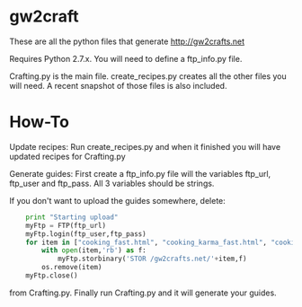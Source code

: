 gw2craft
========

These are all the python files that generate http://gw2crafts.net

Requires Python 2.7.x.  You will need to define a ftp_info.py file.

Crafting.py is the main file.
create_recipes.py creates all the other files you will need.  A recent snapshot of those files is also included.

How-To
======

Update recipes:
Run create_recipes.py and when it finished you will have updated recipes for Crafting.py

Generate guides:
First create a ftp_info.py file will the variables ftp_url, ftp_user and ftp_pass.  All 3 variables should be strings.

If you don't want to upload the guides somewhere, delete:

```python
	print "Starting upload"
	myFtp = FTP(ftp_url)
	myFtp.login(ftp_user,ftp_pass)
	for item in ["cooking_fast.html", "cooking_karma_fast.html", "cooking_karma_fast_light.html", "leatherworking_fast.html", "tailor_fast.html", "artificing_fast.html", "jewelcraft_fast.html", "weaponcraft_fast.html", "huntsman_fast.html", "armorcraft_fast.html", "cooking.html", "cooking_karma.html", "cooking_karma_light.html", "leatherworking.html", "tailor.html", "artificing.html", "jewelcraft.html", "weaponcraft.html", "huntsman.html", "armorcraft.html", "leatherworking_craft_all.html", "tailor_craft_all.html", "artificing_craft_all.html", "jewelcraft_craft_all.html", "weaponcraft_craft_all.html", "huntsman_craft_all.html", "armorcraft_craft_all.html", "total.html"]:
		with open(item,'rb') as f:
			myFtp.storbinary('STOR /gw2crafts.net/'+item,f)
		os.remove(item)
	myFtp.close()
```

from Crafting.py.  Finally run Crafting.py and it will generate your guides.
